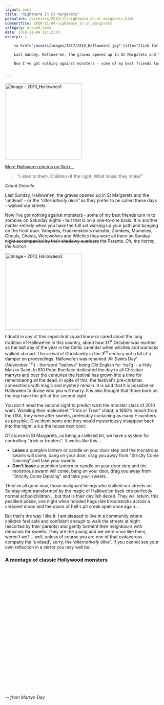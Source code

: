 ```yaml
---
layout: post
title: "Nightmare in St Margarets"
permalink: /archives/2010/11/nightmare_in_st_margarets.html
commentfile: 2010-11-04-nightmare_in_st_margarets
category: around_town
date: 2010-11-04 19:12:43
excerpt: |

    <a href="/assets/images/2017/2010_Halloween1.jpg" title="Click for a larger image"><img src="/assets/images/2017/2010_Halloween1-thumb.jpg" width="250" alt="Image - 2010_Halloween1"  class="photo right"/></a>

    Last Sunday, Hallowe'en, the graves opened up in St Margarets and the 'undead' - or the _"alternatively alive"_ as they prefer to be called these days - walked our streets.

    Now I've got nothing against monsters - some of my best friends turn in to zombies on Saturday nights - but that is on a one-to-one basis. It is another matter entirely when you have the full set walking up your path and banging on the front door. Vampires, Frankenstein's monster, Zombies, Mummies, Ghouls, Ghosts, Werewolves and Witches -they were all there on Sunday night accompanied by their shadowy outriders - the Parents. _Oh, the horror, the horror!_


---
```


<a href="/assets/images/2017/2010_Halloween1.jpg" title="Click for a larger image"><img src="/assets/images/2017/2010_Halloween1-thumb.jpg" width="250" alt="Image - 2010_Halloween1"  class="photo right"/></a>

[More Halloween photos on flickr...](http://www.flickr.com/photos/mahnke/sets/72157625312274650/show/)

> "Listen to them. Children of the night. What music they make!"

<cite>Count Dracula</cite>

Last Sunday, Hallowe'en, the graves opened up in St Margarets and the 'undead' - or the *"alternatively alive"* as they prefer to be called these days - walked our streets.

Now I've got nothing against monsters - some of my best friends turn in to zombies on Saturday nights - but that is on a one-to-one basis. It is another matter entirely when you have the full set walking up your path and banging on the front door. Vampires, Frankenstein's monster, Zombies, Mummies, Ghouls, Ghosts, Werewolves and Witches ~~they were all there on Sunday night accompanied by their shadowy outriders~~ the Parents. *Oh, the horror, the horror!*

<a href="/assets/images/2017/2010_Halloween2.jpg" title="Click for a larger image"><img src="/assets/images/2017/2010_Halloween2-thumb.jpg" width="250" alt="Image - 2010_Halloween2"  class="photo right"/></a>

I doubt in any of this sepulchral squad knew or cared about the long tradition of Hallowe'en in this country, about how 31<sup>st</sup> October was marked as the last day of the year in the Celtic calendar when witches and warlocks walked abroad. The arrival of Christianity in the 3<sup>rd</sup> century put a bit of a damper on proceedings. Hallowe'en was renamed 'All Saints Day' (November 1<sup>st</sup>) - the word "hallows" being Old English for *'halig'* - a Holy Man or Saint. In 610 Pope Boniface dedicated the day to all Christian martyrs and over the centuries the festival has grown into a time for remembering all the dead. In spite of this, the festival's pre-christian connections with magic and mystery remain. It is said that it is possible on Halloween to divine who you will marry. It is also thought that those born on the day have the gift of the second sight.

You don't need the second sight to predict what the monster class of 2010 want. Warbling their malevolent "Trick or Treat" chant, a 1950's import from the USA, they were after sweets, preferably containing as many E numbers as possible. Give them some and they would mysteriously disappear back into the night, a.k.a the house next door.

Of course in St Margarets, us being a civilised lot, we have a system for controlling "trick or treaters". It works like this...

-   **Leave** a pumpkin lantern or candle on your door step and the monstrous swarm will come, bang on your door, drag you away from "Strictly Come Dancing" and take your sweets.
-   **Don't leave** a pumpkin lantern or candle on your door step and the monstrous swarm will come, bang on your door, drag you away from "Strictly Come Dancing" and take your sweets.

They've all gone now, those malignant beings who stalked our streets on Sunday night transformed by the magic of Hallowe'en back into perfectly normal schoolchildren ...but that is their devilish deceit. They will return, this pestilent posse, one night when hooded hags ride broomsticks across a crescent moon and the doors of hell's pit creak open once again...

But that's the way I like it. I am pleased to live in a community where children feel safe and confident enough to walk the streets at night (escorted by their parents) and gently torment their neighbours with demands for sweets. They are the young and we were once like them, weren't we?... well, unless of course you are one of that cadaverous company the 'undead', sorry, the *'alternatively alive'*. If you cannot see your own reflection in a mirror you may well be.

### A montage of classic Hollywood monsters

<object width="500" height="400">
<param name="movie" value="http://www.youtube.com/v/0thH3qnHTbI?fs=1&amp;hl=en_GB&amp;rel=0"></param><param name="allowFullScreen" value="true"></param><param name="allowscriptaccess" value="always"></param><embed src="http://www.youtube.com/v/0thH3qnHTbI?fs=1&amp;hl=en_GB&amp;rel=0" type="application/x-shockwave-flash" allowscriptaccess="always" allowfullscreen="true" width="500" height="400"></embed></object>

<cite>-- from Martyn Day</cite>

